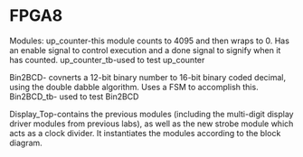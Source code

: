# FPGA8
Modules:
up_counter-this module counts to 4095 and then wraps to 0. Has an enable signal to control execution and a done signal to signify when it has counted.
up_counter_tb-used to test up_counter

Bin2BCD- covnerts a 12-bit binary number to 16-bit binary coded decimal, using the double dabble algorithm. Uses a FSM to accomplish this.
Bin2BCD_tb- used to test Bin2BCD

Display_Top-contains the previous modules (including the multi-digit display driver modules from previous labs), as well as the new strobe module which acts as a clock divider.
It instantiates the modules according to the block diagram.
